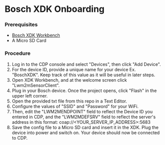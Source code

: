 # Bosch XDK Onboarding

### Prerequisites
- [Bosch XDK Workbench](https://xdk.bosch-connectivity.com/software)
- A Micro SD Card

### Procedure
1. Log in to the CDP console and select "Devices", then click "Add Device".
2. For the device ID, provide a unique name for your device Ex. "BoschXDK". Keep track of this value as it will be useful in later steps.
3. Open XDK Workbench, and at the welcome screen click "Lwm2mSensorClient". 
4. Plug in your Bosch device. Once the project opens, click "Flash" in the upper left corner.
5. Open the provided txt file from this repo in a Text Editor.
6. Configure the values of "SSID" and "Password" for your WiFi.
7. Then, edit the "LWM2MENDPOINT" field to reflect the Device ID you entered in CDP, and the "LWM2MDEFSRV" field to reflect the server's address in this format: coap://<YOUR_SERVER_IP_ADDRESS>:5683
8. Save the config file to a Micro SD card and insert it in the XDK. Plug the device into power and switch on. Your device should now be connected to CDP.

